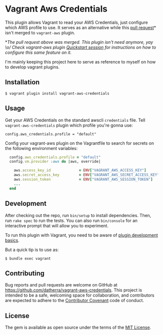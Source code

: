 # Vagrant Aws Credentials

This plugin allows Vagrant to read your AWS Credentials, just configure which AWS profile to use.
It serves as an alternative while this [pull request](https://github.com/mitchellh/vagrant-aws/pull/441)* isn't merged to `vagrant-aws` plugin.

*_The pull request above was merged. This plugin isn't need anymore, yay \o/_
_Check vagrant-aws plugin [Quickstart session](https://github.com/mitchellh/vagrant-aws#quick-start) for instructions on how to configure this same feature on it._

I'm mainly keeping this project here to serve as reference to myself on how to develop vagrant plugins.

## Installation

    $ vagrant plugin install vagrant-aws-credentials

## Usage

Get your AWS Credentials on the standard awscli `credentials` file.
Tell `vagrant-aws-credentials` plugin which profile you're gonna use:
```
config.aws_credentials.profile = "default"
```

Config your vagrant-aws plugin on the Vagrantfile to search for secrets on the following environment variables:
```ruby
  config.aws_credentials.profile = "default"
  config.vm.provider :aws do |aws, override|

    aws.access_key_id             = ENV["VAGRANT_AWS_ACCESS_KEY"]
    aws.secret_access_key         = ENV["VAGRANT_AWS_SECRET_ACCESS_KEY"]
    aws.session_token             = ENV["VAGRANT_AWS_SESSION_TOKEN"]
    ...
  end
```

## Development

After checking out the repo, run `bin/setup` to install dependencies. Then, run `rake spec` to run the tests. You can also run `bin/console` for an interactive prompt that will allow you to experiment.

To run this plugin with Vagrant, you need to be aware of [plugin development basics](https://www.vagrantup.com/docs/plugins/development-basics.html).

But a quick tip is to use as:

    $ bundle exec vagrant

## Contributing

Bug reports and pull requests are welcome on GitHub at https://github.com/datherra/vagrant-aws-credentials. This project is intended to be a safe, welcoming space for collaboration, and contributors are expected to adhere to the [Contributor Covenant](http://contributor-covenant.org) code of conduct.


## License

The gem is available as open source under the terms of the [MIT License](http://opensource.org/licenses/MIT).

